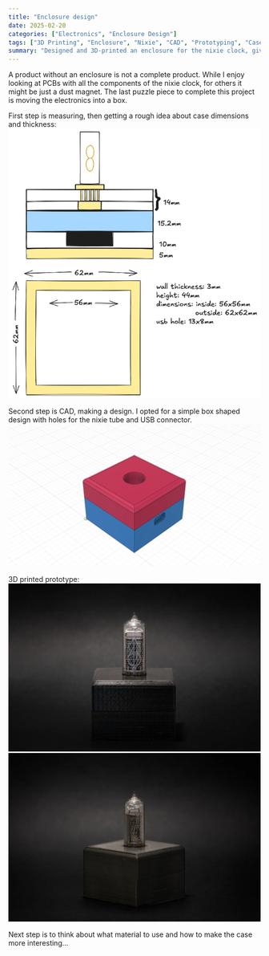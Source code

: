 ```yaml
---
title: "Enclosure design"
date: 2025-02-20
categories: ["Electronics", "Enclosure Design"]
tags: ["3D Printing", "Enclosure", "Nixie", "CAD", "Prototyping", "Case Design"]
summary: "Designed and 3D-printed an enclosure for the nixie clock, giving the electronics a proper case."
---
```


A product without an enclosure is not a complete product. While I enjoy looking at PCBs with all the components of the nixie clock, for others it might be just a dust magnet. The last puzzle piece to complete this project is moving the electronics into a box.

First step is measuring, then getting a rough idea about case dimensions and thickness:
![Measurements](caseDesignMeasurements.webp)

Second step is CAD, making a design. I opted for a simple box shaped design with holes for the nixie tube and USB connector.
![3D model of the enclosure for nixie clock](nixie-clock-enclosure-model.webp)

3D printed prototype:
![3D printed enclosure for nixie clock](nixie-clock-3d-printed-case1.webp)
![3D printed enclosure for nixie clock](nixie-clock-3d-printed-case2.webp)

Next step is to think about what material to use and how to make the case more interesting...